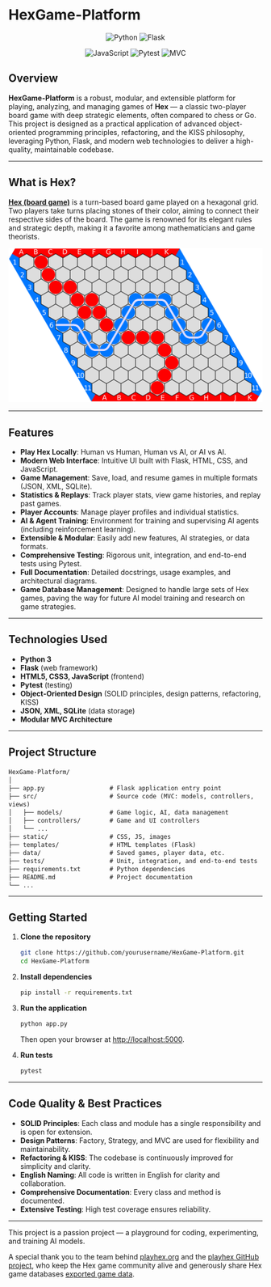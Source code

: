 # HexGame-Platform

<p align="center">
  <img alt="Python" src="https://img.shields.io/badge/Python-3.10%2B-blue?logo=python">
  <img alt="Flask" src="https://img.shields.io/badge/Flask-2.x-lightgrey?logo=flask">
</p>
<p align="center">
  <img alt="JavaScript" src="https://img.shields.io/badge/JavaScript-F7DF1E?logo=javascript&logoColor=black">
  <img alt="Pytest" src="https://img.shields.io/badge/Pytest-Testing-green?logo=pytest">
  <img alt="MVC" src="https://img.shields.io/badge/Architecture-MVC-blueviolet">
</p>

## Overview

**HexGame-Platform** is a robust, modular, and extensible platform for playing, analyzing, and managing games of **Hex** — a classic two-player board game with deep strategic elements, often compared to chess or Go. This project is designed as a practical application of advanced object-oriented programming principles, refactoring, and the KISS philosophy, leveraging Python, Flask, and modern web technologies to deliver a high-quality, maintainable codebase.

---

## What is Hex?

**[Hex (board game)](https://en.wikipedia.org/wiki/Hex_(board_game))** is a turn-based board game played on a hexagonal grid. Two players take turns placing stones of their color, aiming to connect their respective sides of the board. The game is renowned for its elegant rules and strategic depth, making it a favorite among mathematicians and game theorists.

![Hex Game board with a blue victory](documentation/Hex-board-11x11_wiki.jpg)

---

## Features

- **Play Hex Locally**: Human vs Human, Human vs AI, or AI vs AI.
- **Modern Web Interface**: Intuitive UI built with Flask, HTML, CSS, and JavaScript.
- **Game Management**: Save, load, and resume games in multiple formats (JSON, XML, SQLite).
- **Statistics & Replays**: Track player stats, view game histories, and replay past games.
- **Player Accounts**: Manage player profiles and individual statistics.
- **AI & Agent Training**: Environment for training and supervising AI agents (including reinforcement learning).
- **Extensible & Modular**: Easily add new features, AI strategies, or data formats.
- **Comprehensive Testing**: Rigorous unit, integration, and end-to-end tests using Pytest.
- **Full Documentation**: Detailed docstrings, usage examples, and architectural diagrams.
- **Game Database Management**: Designed to handle large sets of Hex games, paving the way for future AI model training and research on game strategies.

---

## Technologies Used

- **Python 3**
- **Flask** (web framework)
- **HTML5, CSS3, JavaScript** (frontend)
- **Pytest** (testing)
- **Object-Oriented Design** (SOLID principles, design patterns, refactoring, KISS)
- **JSON, XML, SQLite** (data storage)
- **Modular MVC Architecture**

---

## Project Structure

```
HexGame-Platform/
│
├── app.py                  # Flask application entry point
├── src/                    # Source code (MVC: models, controllers, views)
│   ├── models/             # Game logic, AI, data management
│   ├── controllers/        # Game and UI controllers
│   └── ...
├── static/                 # CSS, JS, images
├── templates/              # HTML templates (Flask)
├── data/                   # Saved games, player data, etc.
├── tests/                  # Unit, integration, and end-to-end tests
├── requirements.txt        # Python dependencies
├── README.md               # Project documentation
└── ...
```

---

## Getting Started

1. **Clone the repository**
   ```bash
   git clone https://github.com/yourusername/HexGame-Platform.git
   cd HexGame-Platform
   ```

2. **Install dependencies**
   ```bash
   pip install -r requirements.txt
   ```

3. **Run the application**
   ```bash
   python app.py
   ```
   Then open your browser at [http://localhost:5000](http://localhost:5000).

4. **Run tests**
   ```bash
   pytest
   ```

---

## Code Quality & Best Practices

- **SOLID Principles**: Each class and module has a single responsibility and is open for extension.
- **Design Patterns**: Factory, Strategy, and MVC are used for flexibility and maintainability.
- **Refactoring & KISS**: The codebase is continuously improved for simplicity and clarity.
- **English Naming**: All code is written in English for clarity and collaboration.
- **Comprehensive Documentation**: Every class and method is documented.
- **Extensive Testing**: High test coverage ensures reliability.

---

This project is a passion project — a playground for coding, experimenting, and training AI models.

A special thank you to the team behind [playhex.org](https://playhex.org/) and the [playhex GitHub project](https://github.com/playhex/playhex), who keep the Hex game community alive and generously share Hex game databases [exported game data](https://playhex.org/export-games-data).
